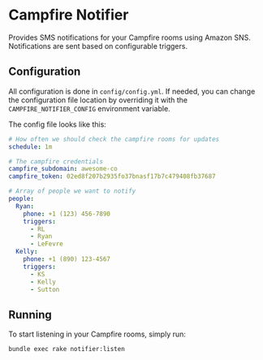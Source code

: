 # Campfire Notifier

Provides SMS notifications for your Campfire rooms using Amazon SNS. Notifications are sent based on configurable triggers.

## Configuration

All configuration is done in `config/config.yml`. If needed, you can change the configuration file location by overriding it with the `CAMPFIRE_NOTIFIER_CONFIG` environment variable.

The config file looks like this:

``` yaml
# How often we should check the campfire rooms for updates
schedule: 1m

# The campfire credentials
campfire_subdomain: awesome-co
campfire_token: 02ed8f207b2935fo37bnasf17b7c479408fb37687

# Array of people we want to notify
people:
  Ryan:
    phone: +1 (123) 456-7890
    triggers:
      - RL
      - Ryan
      - LeFevre
  Kelly:
    phone: +1 (890) 123-4567
    triggers:
      - KS
      - Kelly
      - Sutton
```

## Running

To start listening in your Campfire rooms, simply run:

``` shell
bundle exec rake notifier:listen
```